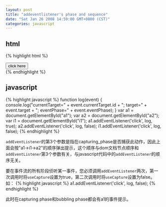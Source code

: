 ```yaml
---
layout: post
title: "addeventlistener's phase and sequence"
date: "Sat Jan 26 2008 14:59:00 GMT+0800 (CST)"
categories: javascript
---
```


html
-----

{% highlight html %}
 <div id="a1">
   <div id="a2"><input type="button" name="input1" id="i1" value="click here"></div>
 </div>
{% endhighlight %}

javascript
-----

{% highlight javascript %}
function log(event) {
    console.log("currentTarget=" + event.currentTarget.id + "; target=" + event.target + "; eventPhase=" + event.eventPhase);
}
var a1 = document.getElementById("a1");
var a2 = document.getElementById("a2");
var i1 = document.getElementById("i1");
a1.addEventListener('click', log, true);
a2.addEventListener('click', log, false);
i1.addEventListener('click', log, false);
{% endhighlight %}

`addEventListener`的第3个参数是指在capturing_phase是否捕获此动作，因此上面会按"a1->i1->a2"的顺序弹出提示，这个顺序与dom文档节点顺序和`addEventListener`第3个参数有关，与javascript代码中的`addEventListener`的顺序无关。

要在事件流的所有阶段侦听某一事件，您必须调用`addEventListener`两次，第一次调用时将`useCapture`设置为true，第二次调用时将`useCapture`设置为false。如：
{% highlight javascript %}
a1.addEventListener('click', log, false);
{% endhighlight %}

此时在capturing phase和bubbling phase都会有a1的事件提示。

